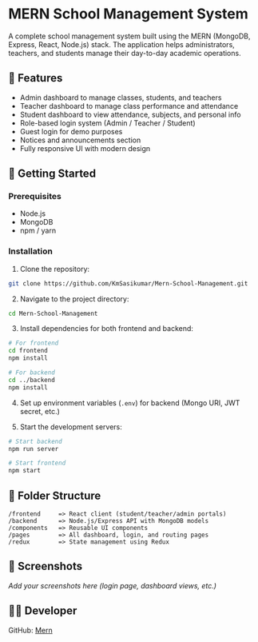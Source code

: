 # MERN School Management System

A complete school management system built using the MERN (MongoDB, Express, React, Node.js) stack. The application helps administrators, teachers, and students manage their day-to-day academic operations.

## 🔑 Features

- Admin dashboard to manage classes, students, and teachers
- Teacher dashboard to manage class performance and attendance
- Student dashboard to view attendance, subjects, and personal info
- Role-based login system (Admin / Teacher / Student)
- Guest login for demo purposes
- Notices and announcements section
- Fully responsive UI with modern design

## 🚀 Getting Started

### Prerequisites

- Node.js
- MongoDB
- npm / yarn

### Installation

1. Clone the repository:

```bash
git clone https://github.com/KmSasikumar/Mern-School-Management.git
```

2. Navigate to the project directory:

```bash
cd Mern-School-Management
```

3. Install dependencies for both frontend and backend:

```bash
# For frontend
cd frontend
npm install

# For backend
cd ../backend
npm install
```

4. Set up environment variables (`.env`) for backend (Mongo URI, JWT secret, etc.)

5. Start the development servers:

```bash
# Start backend
npm run server

# Start frontend
npm start
```

## 📂 Folder Structure

```
/frontend     => React client (student/teacher/admin portals)
/backend      => Node.js/Express API with MongoDB models
/components   => Reusable UI components
/pages        => All dashboard, login, and routing pages
/redux        => State management using Redux
```

## 📸 Screenshots

_Add your screenshots here (login page, dashboard views, etc.)_

## 🧑‍💻 Developer

GitHub: [Mern](https://github.com/KmSasikumar)


